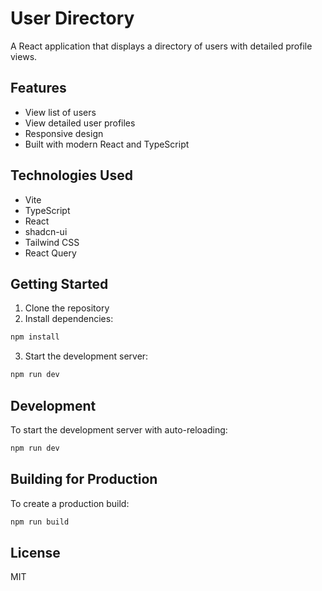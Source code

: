 # User Directory

A React application that displays a directory of users with detailed profile views.

## Features

- View list of users
- View detailed user profiles
- Responsive design
- Built with modern React and TypeScript

## Technologies Used

- Vite
- TypeScript
- React
- shadcn-ui
- Tailwind CSS
- React Query

## Getting Started

1. Clone the repository
2. Install dependencies:
```sh
npm install
```
3. Start the development server:
```sh
npm run dev
```

## Development

To start the development server with auto-reloading:

```sh
npm run dev
```

## Building for Production

To create a production build:

```sh
npm run build
```

## License

MIT